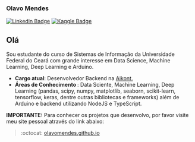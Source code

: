 ### Olavo Mendes
[![Linkedin Badge](https://img.shields.io/badge/-LinkedIn-blue?style=flat-square&logo=Linkedin&logoColor=white&link=https://www.linkedin.com/in/olavo-mendes/)](https://www.linkedin.com/in/olavo-mendes/)
[![Kaggle Badge](https://img.shields.io/badge/-Kaggle-black?style=flat-square&logo=Kaggle&logoColor=white&link=https://www.kaggle.com/olavomendes)](https://www.kaggle.com/olavomendes)

## Olá
Sou estudante do curso de Sistemas de Informação da Universidade Federal do Ceará com grande interesse em Data Science, Machine Learning, Deep Learning e Arduino.

- <b>Cargo atual</b>: Desenvolvedor Backend na [Aikont.](https://www.facebook.com/Aikont-Gest%C3%A3o-Cont%C3%A1bil-e-Financeira-257445300973383/)
- <b>Áreas de Conhecimento </b>: Data Sciente, Machine Learning, Deep Learning (pandas, scipy, numpy, matplotlib, seaborn, scikit-learn, tensorflow, keras, dentre outras bibliotecas e
frameworks) além de Arduino e backend utilizando NodeJS e TypeScript.

**IMPORTANTE:** Para conhecer os projetos que desenvolvo, por favor visite meu site pessoal através do link abaixo:
>:octocat: [olavomendes.github.io](https://olavomendes.github.io/) 

